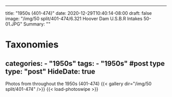 
---
title: "1950s (401-474)"
date: 2020-12-29T10:40:14-08:00
draft: false
image: "/img/50 split/401-474/6.321 Hoover Dam U.S.B.R Intakes 50-01.JPG"
Summary: ""
#   Taxonomies
categories:
    - "1950s"
tags:
    - "1950s"
#post type
type: "post"
HideDate: true
---

Photos from throughout the 1950s (401-474)
{{< gallery dir="/img/50 split/401-474" />}} {{< load-photoswipe >}}
